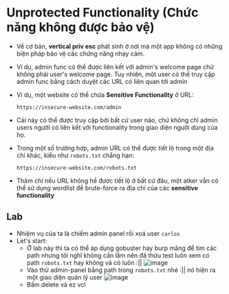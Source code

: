 # Unprotected Functionality (Chức năng không được bảo vệ)
- Về cơ bản, **vertical priv esc** phát sinh ở nơi mà một app không có những biện pháp bảo vệ các chứng năng nhạy cảm.
- Ví dụ, admin func có thể được liên kết với admin's welcome page chứ không phải user's welcome page. Tuy nhiên, một user có thể truy cập admin func bằng cách duyệt các URL có liên quan tới admin
- Ví dụ, một website có thể chứa **Sensitive Functionality** ở URL:

      https://insecure-website.com/admin
- Cái này có thể được truy cập bởi bất cứ user nào, chứ không chỉ admin users người có liên kết với functionality trong giao diện người dùng của họ.
- Trong một số trường hợp, admin URL có thể được tiết lộ trong một địa chỉ khác, kiểu như ```robots.txt``` chẳng hạn:

      https://insecure-website.com/robots.txt
- Thâm chí nếu URL không hề được tiết lộ ở bất cứ đâu, một atker vẫn có thể sử dụng wordlist để brute-force ra địa chỉ của các **sensitive functionality**
## Lab
- Nhiệm vụ của ta là chiếm admin panel rồi xoá user ```carlos```
- Let's start:
  - Ở lab này thì ta có thể áp dụng gobuster hay burp măng để tìm các path nhưng tôi nghĩ không cần lắm nên đã thửu test luôn xem có path ```robots.txt``` hay không và có luôn :|| ![image](https://github.com/Myozz/Web_Applications/assets/94811005/22e6d074-7299-4272-b43a-2e75062c0d22)
  - Vào thử admin-panel bằng path trong ```robots.txt``` nhé :|| nó hiện ra một giao diện quản lý user ![image](https://github.com/Myozz/Web_Applications/assets/94811005/214d8879-8545-4262-ba84-f8b99732ccee)
  - Bấm delete và ez vcl
